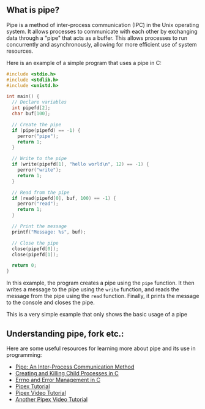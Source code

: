 ## What is pipe?
Pipe is a method of inter-process communication (IPC) in the Unix operating system. It allows processes to communicate with each other by exchanging data through a "pipe" that acts as a buffer. This allows processes to run concurrently and asynchronously, allowing for more efficient use of system resources.


Here is an example of a simple program that uses a pipe in C:

```c
#include <stdio.h>
#include <stdlib.h>
#include <unistd.h>

int main() {
  // Declare variables
  int pipefd[2];
  char buf[100];

  // Create the pipe
  if (pipe(pipefd) == -1) {
    perror("pipe");
    return 1;
  }

  // Write to the pipe
  if (write(pipefd[1], "hello world\n", 12) == -1) {
    perror("write");
    return 1;
  }

  // Read from the pipe
  if (read(pipefd[0], buf, 100) == -1) {
    perror("read");
    return 1;
  }

  // Print the message
  printf("Message: %s", buf);

  // Close the pipe
  close(pipefd[0]);
  close(pipefd[1]);

  return 0;
}
``` 

In this example, the program creates a pipe using the `pipe` function. It then writes a message to the pipe using the `write` function, and reads the message from the pipe using the `read` function. Finally, it prints the message to the console and closes the pipe.

This is a very simple example that only shows the basic usage of a pipe

## Understanding pipe, fork etc.:

Here are some useful resources for learning more about pipe and its use in programming:

-   [Pipe: An Inter-Process Communication Method](https://www.codequoi.com/en/pipe-an-inter-process-communication-method/)
-   [Creating and Killing Child Processes in C](https://www.codequoi.com/en/creating-and-killing-child-processes-in-c/)
-   [Errno and Error Management in C](https://www.codequoi.com/en/errno-and-error-management-in-c/)
-   [Pipex Tutorial](https://csnotes.medium.com/pipex-tutorial-42-project-4469f5dd5901)
-   [Pipex Video Tutorial](https://youtu.be/6xbLgZpOBi8)
-   [Another Pipex Video Tutorial](https://youtu.be/cex9XrZCU14)

